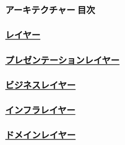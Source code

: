 アーキテクチャー 目次
=====

# [レイヤー](layer.md)

# [プレゼンテーションレイヤー](presentationLayer.md)

# [ビジネスレイヤー](businessLayer.md)

# [インフラレイヤー](infrastructureLayer.md)

# [ドメインレイヤー](domainLayer.md)
